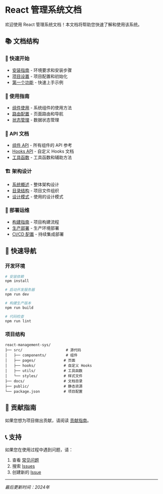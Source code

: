 # React 管理系统文档

欢迎使用 React 管理系统文档！本文档将帮助您快速了解和使用该系统。

## 📚 文档结构

### 🚀 快速开始
- [安装指南](./getting-started/installation.md) - 环境要求和安装步骤
- [项目设置](./getting-started/setup.md) - 项目配置和初始化
- [第一个功能](./getting-started/first-steps.md) - 快速上手示例

### 📖 使用指南
- [组件使用](./guides/components.md) - 系统组件的使用方法
- [路由配置](./guides/routing.md) - 页面路由和导航
- [状态管理](./guides/state-management.md) - 数据状态管理

### 🔧 API 文档
- [组件 API](./api/components.md) - 所有组件的 API 参考
- [Hooks API](./api/hooks.md) - 自定义 Hooks 文档
- [工具函数](./api/utils.md) - 工具函数和辅助方法

### 🏗️ 架构设计
- [系统概述](./architecture/overview.md) - 整体架构设计
- [目录结构](./architecture/folder-structure.md) - 项目文件组织
- [设计模式](./architecture/design-patterns.md) - 使用的设计模式

### 🚀 部署运维
- [构建指南](./deployment/build.md) - 项目构建流程
- [生产部署](./deployment/production.md) - 生产环境部署
- [CI/CD 配置](./deployment/ci-cd.md) - 持续集成部署

## 🎯 快速导航

### 开发环境
```bash
# 安装依赖
npm install

# 启动开发服务器
npm run dev

# 构建生产版本
npm run build

# 代码检查
npm run lint
```

### 项目结构
```
react-management-sys/
├── src/                    # 源代码
│   ├── components/         # 组件
│   ├── pages/             # 页面
│   ├── hooks/             # 自定义 Hooks
│   ├── utils/             # 工具函数
│   └── styles/            # 样式文件
├── docs/                  # 文档目录
├── public/                # 静态资源
└── package.json           # 项目配置
```

## 🤝 贡献指南

如果您想为项目做出贡献，请阅读 [贡献指南](../../.github/CONTRIBUTING.md)。

## 📞 支持

如果您在使用过程中遇到问题，请：

1. 查看 [常见问题](./guides/faq.md)
2. 搜索 [Issues](../../issues)
3. 创建新的 [Issue](../../issues/new)

---

*最后更新时间：2024年* 